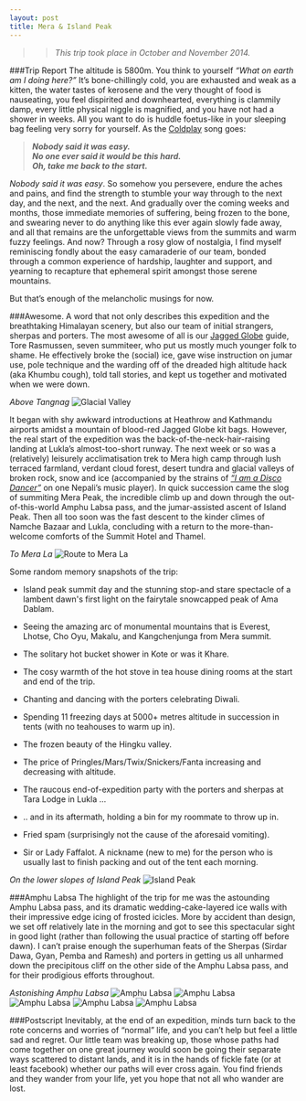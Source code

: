 ```yaml
---
layout: post
title: Mera & Island Peak
---
```

>>_This trip took place in October and November 2014._

###Trip Report
The altitude is 5800m. You think to yourself _“What on earth am I doing here?”_ It’s bone-chillingly cold, you are exhausted and weak as a kitten, the water tastes of kerosene and the very thought of food is nauseating, you feel dispirited and downhearted, everything is clammily damp, every little physical niggle is magnified, and you have not had a shower in weeks.  All you want to do is huddle foetus-like in your sleeping bag feeling very sorry for yourself. As the [Coldplay](http://youtu.be/RB-RcX5DS5A) song goes: 
>_**Nobody said it was easy.  
No one ever said it would be this hard.  
Oh, take me back to the start.**_

_Nobody said it was easy_. So somehow you persevere, endure the aches and pains, and find the strength to stumble your way through to the next day, and the next, and the next. And gradually over the coming weeks and months, those immediate memories of suffering, being frozen to the bone, and swearing never to do anything like this ever again slowly fade away, and all that remains are the unforgettable views from the summits and warm fuzzy feelings. And now? Through a rosy glow of nostalgia, I find myself reminiscing fondly about the easy camaraderie of our team, bonded through a common experience of hardship, laughter and support, and yearning to recapture that ephemeral spirit amongst those serene mountains.

But that’s enough of the melancholic musings for now. 

###Awesome. 
A word that not only describes this expedition and the breathtaking Himalayan scenery, but also our team of initial strangers, sherpas and porters. The most awesome of all is our [Jagged Globe](http://www.jagged-globe.co.uk) guide, Tore Rasmussen, seven summiteer, who put us mostly much younger folk to shame. He effectively broke the (social) ice, gave wise instruction on jumar use, pole technique and the warding off of the dreaded high altitude hack (aka Khumbu cough), told tall stories, and kept us together and motivated when we were down.

_Above Tangnag_
![Glacial Valley](http://wanderfar.co.uk/MeraIsland/Nepal-76.jpg "Glacial Valley")

It began with shy awkward introductions at Heathrow and Kathmandu airports amidst a mountain of blood-red Jagged Globe kit bags.  However, the real start of the expedition was the back-of-the-neck-hair-raising landing at Lukla’s almost-too-short runway. The next week or so was a (relatively) leisurely acclimatisation trek to Mera high camp through lush terraced farmland, verdant cloud forest, desert tundra and glacial valleys of broken rock, snow and ice (accompanied by the strains of [_“I am a Disco Dancer”_](http://youtu.be/SBOVN9KPg7c) on one Nepali’s music player). In quick succession came the slog of summiting Mera Peak, the incredible climb up and down through the out-of-this-world Amphu Labsa pass, and the jumar-assisted ascent of Island Peak. Then all too soon was the fast descent to the kinder climes of Namche Bazaar and Lukla, concluding with a return to the more-than-welcome comforts of the Summit Hotel and Thamel.

_To Mera La_
![Route to Mera La](http://wanderfar.co.uk/MeraIsland/Nepal-144.jpg "Route to Mera La")

Some random memory snapshots of the trip:  

* Island peak summit day and the stunning stop-and stare spectacle of a lambent dawn's first light on the fairytale snowcapped peak of Ama Dablam.

* Seeing the amazing arc of monumental mountains that is Everest, Lhotse, Cho Oyu, Makalu, and Kangchenjunga from Mera summit.

* The solitary hot bucket shower in Kote or was it Khare.

* The cosy warmth of the hot stove in tea house dining rooms at the start and end of the trip.

* Chanting and dancing with the porters celebrating Diwali.

* Spending 11 freezing days at 5000+ metres altitude in succession in tents (with no teahouses to warm up in).

* The frozen beauty of the Hingku valley.

* The price of Pringles/Mars/Twix/Snickers/Fanta increasing and decreasing with altitude.

* The raucous end-of-expedition party with the porters and sherpas at Tara Lodge in Lukla ...

* .. and in its aftermath, holding a bin for my roommate to throw up in.

* Fried spam (surprisingly not the cause of the aforesaid vomiting).

* Sir or Lady Faffalot. A nickname (new to me) for the person who is usually last to finish packing and out of the tent each morning.

_On the lower slopes of Island Peak_
![Island Peak](http://wanderfar.co.uk/MeraIsland/Nepal-257.jpg "Island Peak")

###Amphu Labsa
The highlight of the trip for me was the astounding Amphu Labsa pass, and its dramatic wedding-cake-layered ice walls with their impressive edge icing of frosted icicles. More by accident than design, we set off relatively late in the morning and got to see this spectacular sight in good light (rather than following the usual practice of starting off before dawn). I can’t praise enough the superhuman feats of the Sherpas (Sirdar Dawa, Gyan, Pemba and Ramesh) and porters in getting us all unharmed down the precipitous cliff on the other side of the Amphu Labsa pass, and for their prodigious efforts throughout.

_Astonishing Amphu Labsa_
![Amphu Labsa](http://wanderfar.co.uk/MeraIsland/Nepal-212.jpg "Amphu Labsa")
![Amphu Labsa](http://wanderfar.co.uk/MeraIsland/Nepal-213.jpg "Amphu Labsa")
![Amphu Labsa](http://wanderfar.co.uk/MeraIsland/Nepal-226.jpg "Amphu Labsa")
![Amphu Labsa](http://wanderfar.co.uk/MeraIsland/Nepal-229.jpg "Amphu Labsa")
![Amphu Labsa](http://wanderfar.co.uk/MeraIsland/Nepal-230.jpg "Amphu Labsa")

###Postscript
Inevitably, at the end of an expedition, minds turn back to the rote concerns and worries of “normal” life, and you can’t help but feel a little sad and regret. Our little team was breaking up, those whose paths had come together on one great journey would soon be going their separate ways scattered to distant lands, and it is in the hands of fickle fate (or at least facebook) whether our paths will ever cross again. You find friends and they wander from your life, yet you hope that not all who wander are lost.
